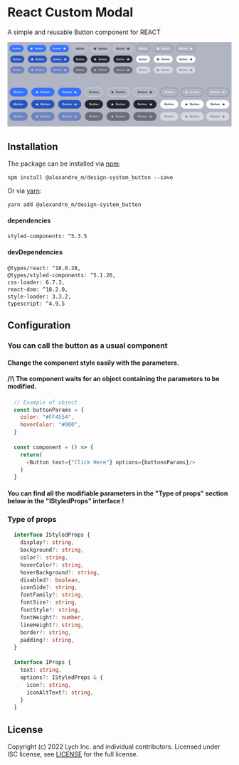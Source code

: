 # React Custom Modal

A simple and reusable Button component for REACT

![](https://raw.githubusercontent.com/Alex-mant/design-system/master/Button/src/assets/buttonModels.jpg?raw=true)

## Installation

The package can be installed via [npm](https://github.com/npm/cli):

```
npm install @alexandre_m/design-system_button --save
```

Or via [yarn](https://github.com/yarnpkg/yarn):

```
yarn add @alexandre_m/design-system_button
```
#### dependencies
    styled-components: ^5.3.5
    
#### devDependencies
    @types/react: ^18.0.28,
    @types/styled-components: ^5.1.26,
    css-loader: 6.7.3,
    react-dom: ^18.2.0,
    style-loader: 3.3.2,
    typescript: ^4.9.5

## Configuration
### You can call the button as a usual component
#### Change the component style easily with the parameters.
#### /!\ The component waits for an object containing the parameters to be modified.
```js
  // Example of object
  const buttonParams = {
    color: "#FF4554",
    hoverColor: "#000",
  }

  const component = () => {
    return(
      <Button text={"Click Here"} options={buttonsParams}/>
    )
  }
```
#### You can find all the modifiable parameters in the "Type of props" section below in the "IStyledProps" interface !

### Type of props
```ts
  interface IStyledProps {
    display?: string,
    background?: string,
    color?: string,
    hoverColor?: string,
    hoverBackground?: string, 
    disabled?: boolean,
    iconSide?: string,
    fontFamily?: string,
    fontSize?: string,
    fontStyle?: string,
    fontWeight?: number,
    lineHeight?: string,
    border?: string,
    padding?: string,
  }

  interface IProps {
    text: string,
    options?: IStyledProps & {
      icon?: string,
      iconAltText?: string,
    }
  }
```

## License

Copyright (c) 2022 Lych Inc. and individual contributors. Licensed under ISC license, see [LICENSE](LICENSE) for the full license.